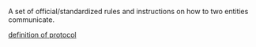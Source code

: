A set of official/standardized rules and instructions on how to two entities communicate.

[definition of protocol](https://www.google.com/search?q=General+definition+of+a+protocol&sourceid=chrome&ie=UTF-8)
